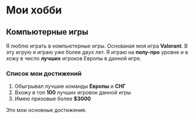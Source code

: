 # Мои хобби

## Компьютерные игры

Я люблю играть в компьютерные игры. Основаная моя игра **Valorant**. В эту игрую я играю уже более *двух* лет. Я играю на **полу-про** уровне и в хожу в число **лучших** игроков Европы в данной игре.


### Cписок мои достижений

1. Обыгрывал лучшие команды **Европы** и **СНГ**
2. Вхожу в топ **100** лучших игровок данной игры
3. Имею призовые более **$3000**

Это мои основные достижения.
